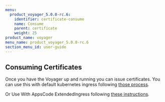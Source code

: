 ```yaml
---
menu:
  product_voyager_5.0.0-rc.6:
    identifier: certificate-consume
    name: Consume
    parent: certificate
    weight: 25
product_name: voyager
menu_name: product_voyager_5.0.0-rc.6
section_menu_id: user-guide
---
```


## Consuming Certificates
Once you have the Voyager up and running you can issue certificates. You can use this with
default kubernetes ingress following [those process](https://kubernetes.io/docs/user-guide/ingress/#tls).

Or Use With AppsCode ExtendedIngress following [these instructions](../ingress/tls.md).